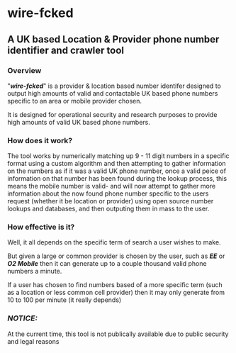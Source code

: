 # wire-fcked
## A UK based Location & Provider phone number identifier and crawler tool




### Overview

"***wire-fcked***" is a provider & location based number identifer designed to output high amounts of valid and contactable UK based phone numbers specific to an area or mobile provider chosen.

It is designed for operational security and research purposes to provide high amounts of valid UK based phone numbers.

### How does it work?

The tool works by numerically matching up 9 - 11 digit numbers in a specific format using a custom algorithm and then attempting to gather information on the numbers as if it was a valid UK phone number, once a valid peice of information on that number has been found during the lookup process, this means the mobile number is valid- and will now attempt to gather more information about the now found phone number specific to the users request (whether it be location or provider) using open source number lookups and databases, and then outputing them in mass to the user.

### How effective is it?

Well, it all depends on the specific term of search a user wishes to make.

But given a large or common provider is chosen by the user, such as ***EE*** or ***O2 Mobile*** then it can generate up to a couple thousand valid phone numbers a minute.

If a user has chosen to find numbers based of a more specific term (such as a location or less common cell provider) then it may only generate from 10 to 100 per minute (it really depends)


### ***NOTICE:***

At the current time, this tool is not publically available due to public security and legal reasons





